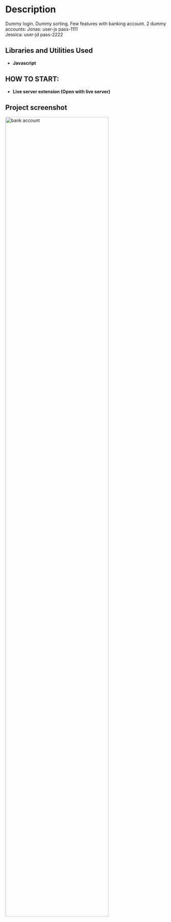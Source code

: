 <h1>Description</h1>
Dummy login. Dummy sorting. Few features with banking account.
2 dummy accounts:
Jonas:
user-js
pass-1111
<br />
Jessica: 
user-jd
pass-2222
<br />

<h2>Libraries and Utilities Used</h2>

- <b>Javascript</b>

<h2>HOW TO START:</h2>

- <b>Live server extension (Open with live server)</b>

<h2>Project screenshot</h2>

<img src="https://i.imgur.com/5HXfgW2.png" height="80%" width="80%" alt="bank account"/>
